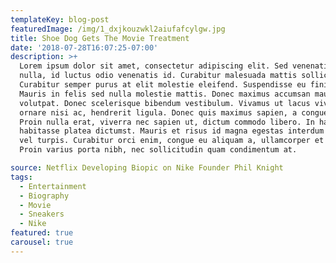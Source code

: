 ```yaml
---
templateKey: blog-post
featuredImage: /img/1_dxjkouzwkl2aiufafcylgw.jpg
title: Shoe Dog Gets The Movie Treatment
date: '2018-07-28T16:07:25-07:00'
description: >+
  Lorem ipsum dolor sit amet, consectetur adipiscing elit. Sed venenatis mi
  nulla, id luctus odio venenatis id. Curabitur malesuada mattis sollicitudin.
  Curabitur semper purus at elit molestie eleifend. Suspendisse eu finibus erat.
  Mauris in felis sed nulla molestie mattis. Donec maximus accumsan mauris ac
  volutpat. Donec scelerisque bibendum vestibulum. Vivamus ut lacus viverra,
  ornare nisi ac, hendrerit ligula. Donec quis maximus sapien, a congue urna.
  Proin nulla erat, viverra nec sapien ut, dictum commodo libero. In hac
  habitasse platea dictumst. Mauris et risus id magna egestas interdum sit amet
  vel turpis. Curabitur orci enim, congue eu aliquam a, ullamcorper et massa.
  Proin varius porta nibh, nec sollicitudin quam condimentum at.

source: Netflix Developing Biopic on Nike Founder Phil Knight
tags:
  - Entertainment
  - Biography
  - Movie
  - Sneakers
  - Nike
featured: true
carousel: true
---
```


